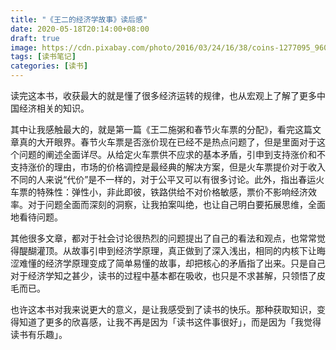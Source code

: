 ```yaml
---
title: "《王二的经济学故事》读后感"
date: 2020-05-18T20:14:00+08:00
draft: true
image: https://cdn.pixabay.com/photo/2016/03/24/16/38/coins-1277095_960_720.jpg
tags: [读书笔记]
categories: [读书]
---
```


读完这本书，收获最大的就是懂了很多经济运转的规律，也从宏观上了解了更多中国经济相关的知识。

其中让我感触最大的，就是第一篇《王二施粥和春节火车票的分配》，看完这篇文章真的大开眼界。春节火车票是否涨价现在已经不是热点问题了，但是里面对于这个问题的阐述全面详尽。从给定火车票供不应求的基本矛盾，引申到支持涨价和不支持涨价的理由，市场的价格调控是最经典的解决方案，但是火车票提价对于收入不同的人来说“代价”是不一样的，对于公平又可以有很多讨论。此外，指出春运火车票的特殊性：弹性小，非此即彼，铁路供给不对价格敏感，票价不影响经济效率。对于问题全面而深刻的洞察，让我拍案叫绝，也让自己明白要拓展思维，全面地看待问题。

其他很多文章，都对于社会讨论很热烈的问题提出了自己的看法和观点，也常常觉得醍醐灌顶。从故事引申到经济学原理，真正做到了深入浅出，相同的内核下让晦涩难懂的经济学原理变成了简单易懂的故事，却把核心的矛盾指了出来。只是自己对于经济学知之甚少，读书的过程中基本都在吸收，也只是不求甚解，只领悟了皮毛而已。

也许这本书对我来说更大的意义，是让我感受到了读书的快乐。那种获取知识，变得知道了更多的欣喜感，让我不再是因为「读书这件事很好」，而是因为「我觉得读书有乐趣」。